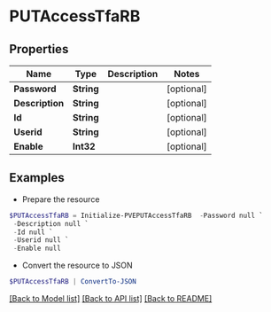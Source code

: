 # PUTAccessTfaRB
## Properties

Name | Type | Description | Notes
------------ | ------------- | ------------- | -------------
**Password** | **String** |  | [optional] 
**Description** | **String** |  | [optional] 
**Id** | **String** |  | [optional] 
**Userid** | **String** |  | [optional] 
**Enable** | **Int32** |  | [optional] 

## Examples

- Prepare the resource
```powershell
$PUTAccessTfaRB = Initialize-PVEPUTAccessTfaRB  -Password null `
 -Description null `
 -Id null `
 -Userid null `
 -Enable null
```

- Convert the resource to JSON
```powershell
$PUTAccessTfaRB | ConvertTo-JSON
```

[[Back to Model list]](../README.md#documentation-for-models) [[Back to API list]](../README.md#documentation-for-api-endpoints) [[Back to README]](../README.md)

